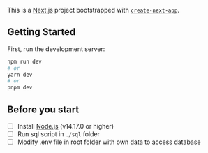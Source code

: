 This is a [Next.js](https://nextjs.org/) project bootstrapped with [`create-next-app`](https://github.com/vercel/next.js/tree/canary/packages/create-next-app).

## Getting Started

First, run the development server:

```bash
npm run dev
# or
yarn dev
# or
pnpm dev
```

## Before you start

- [ ] Install [Node.js](https://nodejs.org/en/) (v14.17.0 or higher)
- [ ] Run sql script in `./sql` folder
- [ ] Modify .env file in root folder with own data to access database
